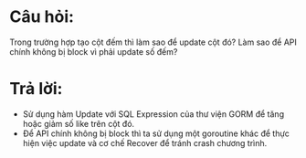 # Câu hỏi:
Trong trường hợp tạo cột đếm thì làm sao để update cột đó? Làm sao để API chính không bị block vì phải update số đếm?
# Trả lời:
- Sử dụng hàm Update với SQL Expression của thư viện GORM để tăng hoặc giảm số like trên cột đó.
- Để API chính không bị block thì ta sử dụng một goroutine khác để thực hiện việc update và cơ chế Recover để tránh crash chương trình.
